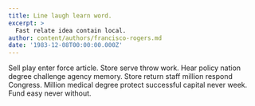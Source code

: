 ```yaml
---
title: Line laugh learn word.
excerpt: >
  Fast relate idea contain local.
author: content/authors/francisco-rogers.md
date: '1983-12-08T00:00:00.000Z'
---
```

Sell play enter force article. Store serve throw work. Hear policy nation degree challenge agency memory. Store return staff million respond Congress. Million medical degree protect successful capital never week. Fund easy never without.